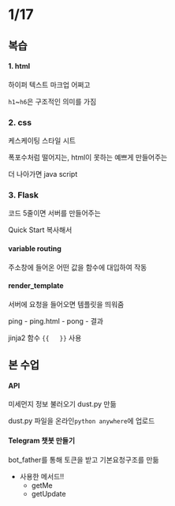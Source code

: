 # 1/17

## 복습

#### 1. html

하이퍼 텍스트 마크업 어쩌고

`h1`~`h6`은 구조적인 의미를 가짐

### 2. css

케스케이팅 스타일 시트

폭포수처럼 떨어지는, html이 못하는 예쁘게 만들어주는

더 나아가면 java script

### 3. Flask

코드 5줄이면 서버를 만들어주는 

Quick Start 복사해서 

#### variable routing

주소창에 들어온 어떤 값을 함수에 대입하여 작동

#### render_template 

서버에 요청을 들어오면 템플릿을 띄워줌

ping - ping.html - pong - 결과

jinja2 함수 `{{   }}` 사용 



## 본 수업

#### API

미세먼지 정보 불러오기 dust.py 만듦

dust.py 파일을 온라인`python anywhere`에 업로드

#### Telegram 챗봇 만들기

bot_father를 통해 토큰을 받고 기본요청구조를 만듦

- 사용한 메서드!!
  - getMe
  - getUpdate





